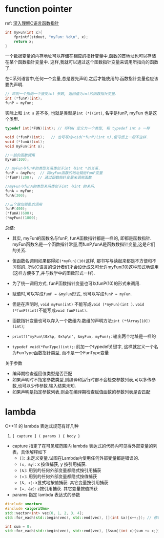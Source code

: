 # function pointer
ref: [深入理解C语言函数指针](http://www.cnblogs.com/windlaughing/archive/2013/04/10/3012012.html)

```C++
int myFun(int x){
    fprintf(stdout, "myFun: %d\n", x);
	return x;
}
```
一个数据变量的内存地址可以存储在相应的指针变量中,函数的首地址也可以存储在某个函数指针变量中. 这样,我就可以通过这个函数指针变量来调用所指向的函数了.

在C系列语言中,任何一个变量,总是要先声明,之后才能使用的.函数指针变量也应该要先声明.
```C++
// 声明一个指向一个接受int 参数, 返回值为int的函数指针变量.
int (*funP)(int);
funP = myFun;
```
实际上和 `int a` 差不多, 也就是类型是`int (*)(int)`, 名字是funP, myFun 也是这个类型.
```C++
typedef int(*FUN)(int); // 将FUN 定义为一个类型, 和 typedef int a 一样
```

```C++
void (*funP)(int);   // 也可写成void(*funP)(int x),但习惯上一般不这样.
void (*funA)(int);
void myFun(int x);

//一般的函数调用
myFun(100);

// myFun与funP的类型关系类似于int 与int *的关系.
funP = &myFun;  // 将myFun函数的地址赋给funP变量
(*funP)(200);  // 通过函数指针变量来调用函数

//myFun与funA的类型关系类似于int 与int 的关系.
funA = myFun;
funA(300);

//三个貌似错乱的调用
funP(400);
(*funA)(600);
(*myFun)(1000);
```

总结:

- 其实, myFun的函数名与funP, funA函数指针都是一样的, 即都是函数指针. myFun函数名是一个函数指针常量,而funP,funA是函数数指针变量,这是它们的关系.
- 但函数名调用如果都得如`(*myFun)(10)`这样, 那书写与读起来都是不方便和不习惯的. 所以C语言的设计者们才会设计成又可允许myFun(10)这种形式地调用(这样方便多了,并与数学中的函数形式一样).
- 为了统一调用方式, funP函数指针变量也可以funP(10)的形式来调用.
- 赋值时,可以写成`funP = &myFun`形式, 也可以写成`funP = myFun`.
- 但是在声明时, `void myFun(int)` 不能写成`void (*myFun)(int )`. `void (*funP)(int)`不能写成`void funP(int)`.
- 函数指针变量也可以存入一个数组内.数组的声明方法:`int (*fArray[10])(int)`;

- `printf("myFun\t0x%p, 0x%p\n", &myFun, myFun);`: 输出两个地址是一样的
- `typedef void(*FunType)(int);`: 前加一个typedef关键字, 这样就定义一个名为FunType函数指针类型, 而不是一个FunType变量

关于参数

- 编译期检查返回值类型是否匹配
- 如果声明时不指定参数类型,则编译和运行时都不会检查参数列表,可以多传参数,也可以少传参数.输入结果未知.
- 如果声明是指定参数列表,则会在编译期检查赋值函数的参数列表是否匹配

# lambda
C++11 的 lambda 表达式规范有好几种

1. `[ capture ] ( params ) { body }`

- capture 指定了在可见域范围内 lambda 表达式的代码内可见得外部变量的列表，具体解释如下
	- `[]`: 未定义变量.试图在Lambda内使用任何外部变量都是错误的.
	- `[x, &y]`: x 按值捕获, y 按引用捕获.
	- `[&]`: 用到的任何外部变量都隐式按引用捕获
	- `[=]`: 用到的任何外部变量都隐式按值捕获
	- `[&, x]`: x显式地按值捕获. 其它变量按引用捕获
	- `[=, &z]`: z按引用捕获. 其它变量按值捕获
- params 指定 lambda 表达式的参数

```C++
#include <vector>
#include <algorithm>
std::vector<int> vec{0, 1, 2, 3, 4};
std::for_each(std::begin(vec), std::end(vec), [](int &x){x++;}); // 修改vec 里面的元素, 因此需要用ref

int sum = 0;
std::for_each(std::begin(vec), std::end(vec), [&sum](int x){sum += x;}); // 不修改vec 的元素, 又是基本类型, 可以直接用value
```

